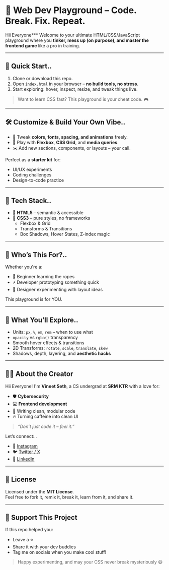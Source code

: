 # 🎨 Web Dev Playground – Code. Break. Fix. Repeat.

Hii Everyone*** Welcome to your ultimate HTML/CSS/JavaScript playground where you **tinker, mess up (on purpose), and master the frontend game** like a pro in training.

---

## 🚀 Quick Start..

1. Clone or download this repo.
2. Open `index.html` in your browser – **no build tools, no stress**.
3. Start exploring: hover, inspect, resize, and tweak things live.

> Want to learn CSS fast? This playground is your cheat code. 🎮

---

## 🛠️ Customize & Build Your Own Vibe..

- 🎨 Tweak **colors, fonts, spacing, and animations** freely.
- 🔧 Play with **Flexbox**, **CSS Grid**, and **media queries**.
- ✂️ Add new sections, components, or layouts – your call.

Perfect as a **starter kit** for:
- UI/UX experiments  
- Coding challenges  
- Design-to-code practice  

---

## 🧰 Tech Stack..

- 🧱 **HTML5** – semantic & accessible
- 🎨 **CSS3** – pure styles, no frameworks
  - Flexbox & Grid
  - Transforms & Transitions
  - Box Shadows, Hover States, Z-index magic

---

## 👀 Who’s This For?..

Whether you're a:
- 🐣 Beginner learning the ropes
- ⚡ Developer prototyping something quick
- 🎨 Designer experimenting with layout ideas

This playground is for YOU.

---

## 🌈 What You’ll Explore..

- Units: `px`, `%`, `em`, `rem` – when to use what
- `opacity` vs `rgba()` transparency
- Smooth hover effects & transitions
- 2D Transforms: `rotate`, `scale`, `translate`, `skew`
- Shadows, depth, layering, and **aesthetic hacks**

---

## 👨‍💻 About the Creator

Hii Everyone! I'm **Vineet Seth**, a CS undergrad at **SRM KTR** with a love for:

- 🛡️ **Cybersecurity**  
- 💻 **Frontend development**  
- 🧠 Writing clean, modular code  
- 🔥 Turning caffeine into clean UI

> _“Don’t just code it – feel it.”_

Let’s connect:..

- 📸 [Instagram](https://www.instagram.com/vineet__seth)  
- 🐦 [Twitter / X](https://twitter.com/vineet2511_05)  
- 💼 [LinkedIn](https://www.linkedin.com/in/vineet-seth-92a09532b)

---

## 📄 License

Licensed under the **MIT License**.  
Feel free to fork it, remix it, break it, learn from it, and share it.

---

## 🌟 Support This Project

If this repo helped you:
- Leave a ⭐  
- Share it with your dev buddies  
- Tag me on socials when you make cool stuff!

> Happy experimenting, and may your CSS never break mysteriously 😄
